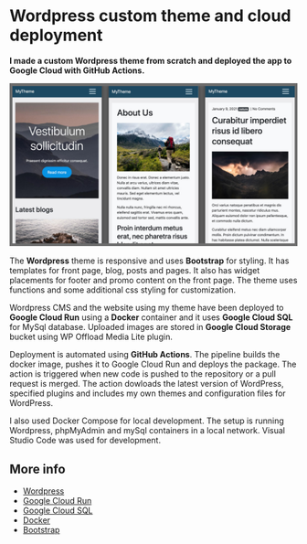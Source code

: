 # Wordpress custom theme and cloud deployment

**I made a custom Wordpress theme from scratch and deployed the app to Google Cloud with GitHub Actions.**

![Alt text](docs/mytheme-screens.jpg)

The **Wordpress** theme is responsive and uses **Bootstrap** for styling. It has templates for front page, blog, posts and pages. It also has widget placements for footer and promo content on the front page. The theme uses functions and some additional css styling for customization.

Wordpress CMS and the website using my theme have been deployed to **Google Cloud Run** using a **Docker** container and it uses **Google Cloud SQL** for MySql database. Uploaded images are stored in **Google Cloud Storage** bucket using WP Offload Media Lite plugin.

Deployment is automated using **GitHub Actions**. The pipeline builds the docker image, pushes it to Google Cloud Run and deploys the package. The action is triggered when new code is pushed to the repository or a pull request is merged. The action dowloads the latest version of WordPress, specified plugins and includes my own themes and configuration files for WordPress.

I also used Docker Compose for local development. The setup is running Wordpress, phpMyAdmin and mySql containers in a local network. Visual Studio Code was used for development.

## More info
- [Wordpress](https://wordpress.org/)
- [Google Cloud Run](https://www.google.com)
- [Google Cloud SQL](https://cloud.google.com/sql)
- [Docker](https://www.docker.com/)
- [Bootstrap](https://getbootstrap.com/)

